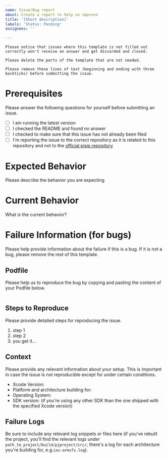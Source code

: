 ```yaml
---
name: Issue/Bug report
about: Create a report to help us improve
title: '[Short description]'
labels: 'Status: Pending'
assignees: ''

---
```


```
Please notice that issues where this template is not filled out correctly won't receive an answer and get discarded and closed.

Please delete the parts of the template that are not needed.

Please remove these lines of text (beginning and ending with three backticks) before submitting the issue.
```

# Prerequisites

Please answer the following questions for yourself before submitting an issue.

- [ ] I am running the latest version
- [ ] I checked the README and found no answer 
- [ ] I checked to make sure that this issue has not already been filed
- [ ] I'm reporting the issue to the correct repository as it is related to this repository and not to the [official pjsip repository](https://www.pjsip.org)

# Expected Behavior

Please describe the behavior you are expecting

# Current Behavior

What is the current behavior?

# Failure Information (for bugs)

Please help provide information about the failure if this is a bug. If it is not a bug, please remove the rest of this template.

## Podfile

Please help us to reproduce the bug by copying and pasting the content of your Podfile below.

```Pod

```

## Steps to Reproduce

Please provide detailed steps for reproducing the issue.

1. step 1
2. step 2
3. you get it...

## Context

Please provide any relevant information about your setup. This is important in case the issue is not reproducible except for under certain conditions.

* Xcode Version:
* Platform and architecture building for:
* Operating System:
* SDK version:
  (if you're using any other SDK than the one shipped with the specified Xcode version)


## Failure Logs

Be sure to include any relevant log snippets or files here (if you've rebuilt the project, you'll find the relevant logs under `path_to_project/build/pjproject/src/`; there's a log for each architecture you're building for, e.g.`ios-armv7s.log`).
